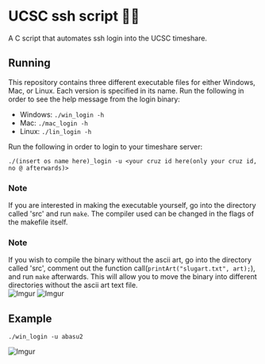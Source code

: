 # UCSC ssh script 🍌🐌
  A C script that automates ssh login into the UCSC timeshare.

## Running
  This repository contains three different executable files for either Windows, Mac, or Linux. Each version is specified in its name.
  Run the following in order to see the help message from the login binary:

  - Windows: `./win_login -h`
  - Mac: `./mac_login -h`
  - Linux: `./lin_login -h`

  Run the following in order to login to your timeshare server:
  ```
  ./(insert os name here)_login -u <your cruz id here(only your cruz id, no @ afterwards)>
  ```
  
  ### Note
  If you are interested in making the executable yourself, go into the directory called 'src' and run `make`. The compiler used can be changed in the flags of the makefile itself. 
  
  ### Note
  If you wish to compile the binary without the ascii art, go into the directory called 'src', comment out the function call(`printArt("slugart.txt", art);`), and   run
  `make` afterwards. This will allow you to move the binary into different directories without the ascii art text file.  
![Imgur](https://i.imgur.com/0x3cmC9.gif)
![Imgur](https://imgur.com/0oM6xdo.gif)
## Example
  ```
  ./win_login -u abasu2
  ```
![Imgur](https://i.imgur.com/0x3cmC9.gif)
